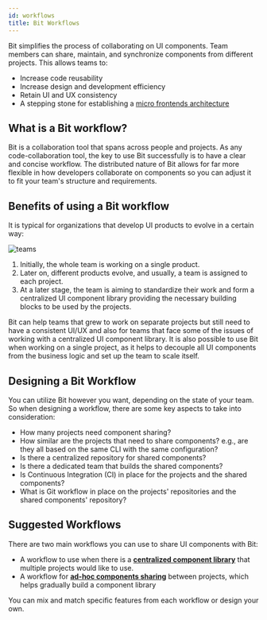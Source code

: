 ```yaml
---
id: workflows
title: Bit Workflows
---
```


Bit simplifies the process of collaborating on UI components. Team members can share, maintain, and synchronize components from different projects.
This allows teams to:

- Increase code reusability
- Increase design and development efficiency
- Retain UI and UX consistency
- A stepping stone for establishing a [micro frontends architecture](https://martinfowler.com/articles/micro-frontends.html)

## What is a Bit workflow?

Bit is a collaboration tool that spans across people and projects. As any code-collaboration tool, the key to use Bit successfully is to have a clear and concise workflow. The distributed nature of Bit allows for far more flexible in how developers collaborate on components so you can adjust it to fit your team's structure and requirements.

## Benefits of using a Bit workflow

It is typical for organizations that develop UI products to evolve in a certain way:

![teams](https://storage.googleapis.com/static.bit.dev/docs/images/workflows_teams.png)

1. Initially, the whole team is working on a single product.
1. Later on, different products evolve, and usually, a team is assigned to each project.
1. At a later stage, the team is aiming to standardize their work and form a centralized UI component library providing the necessary building blocks to be used by the projects.

Bit can help teams that grew to work on separate projects but still need to have a consistent UI/UX and also for teams that face some of the issues of working with a centralized UI component library. It is also possible to use Bit when working on a single project, as it helps to decouple all UI components from the business logic and set up the team to scale itself.

## Designing a Bit Workflow

You can utilize Bit however you want, depending on the state of your team. So when designing a workflow, there are some key aspects to take into consideration:

- How many projects need component sharing?
- How similar are the projects that need to share components? e.g., are they all based on the same CLI with the same configuration?
- Is there a centralized repository for shared components?  
- Is there a dedicated team that builds the shared components?
- Is Continuous Integration (CI) in place for the projects and the shared components?
- What is Git workflow in place on the projects' repositories and the shared components' repository?

## Suggested Workflows

There are two main workflows you can use to share UI components with Bit:

- A workflow to use when there is a [**centralized component library**](/docs/workflows/centralized) that multiple projects would like to use.
- A workflow for [**ad-hoc components sharing**](/docs/workflows/projects) between projects, which helps gradually build a component library

You can mix and match specific features from each workflow or design your own.
